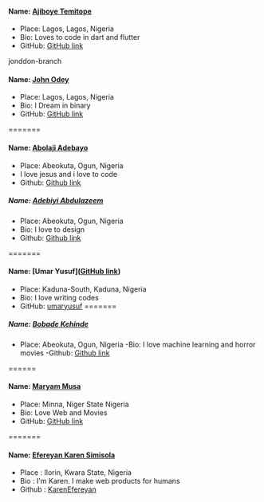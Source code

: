 #### Name: [Ajiboye Temitope](https://github.com/tayormi)
- Place: Lagos, Lagos, Nigeria
- Bio: Loves to code in dart and flutter
- GitHub: [GitHub link](https://github.com/tayormi)

jonddon-branch
#### Name: [John Odey](https://github.com/jonddon)
- Place: Lagos, Lagos, Nigeria
- Bio: I Dream in binary
- GitHub: [GitHub link](https://github.com/jonddon)

=======
#### Name: [Abolaji Adebayo](https://seunbayo.github.io)
- Place: Abeokuta, Ogun, Nigeria
- I love jesus and i love to code
- Github: [Github link](https://github.com/seunbayo)

##### Name: [Adebiyi Abdulazeem](https://abdulazeemEMNT.github.com)
- Place: Abeokuta, Ogun, Nigeria
- Bio: I love to design
- Github: [Github link](https://github.com/abdulazeemEMNT)

=======
#### Name: [Umar Yusuf]([GitHub link](https://github.com/umaryusuf))
- Place: Kaduna-South, Kaduna, Nigeria
- Bio: I love writing codes
- GitHub: [umaryusuf]([https://github.com/umaryusuf](https://github.com/umaryusuf))
=======
##### Name: [Bobade Kehinde](https://github.com/BobadeKenny)
- Place: Abeokuta, Ogun, Nigeria
-Bio: I love machine learning and horror movies
-Github: [Github link](https://github.com/BobadeKenny)

======
#### Name: [Maryam Musa](https://github.com/mhariham)
- Place: Minna, Niger State Nigeria
- Bio: Love Web and Movies
- GitHub: [GitHub link](https://github.com/mhahriham)

=======
#### Name: [Efereyan Karen Simisola](https://github.com/karenEfereyan)
- Place : Ilorin, Kwara State, Nigeria
- Bio : I'm Karen. I make web products for humans
- Github : [KarenEfereyan](https://github.com/karenEfereyan)

